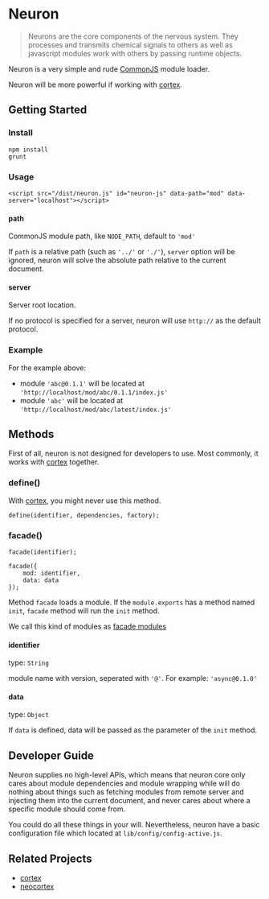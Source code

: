 # Neuron
> Neurons are the core components of the nervous system. They processes and transmits chemical signals to others as well as javascript modules work with others by passing runtime objects.

Neuron is a very simple and rude [CommonJS](http://wiki.commonjs.org) module loader.

Neuron will be more powerful if working with [cortex](https://github.com/kaelzhang/cortex).

## Getting Started

### Install

	npm install
	grunt

### Usage

	<script src="/dist/neuron.js" id="neuron-js" data-path="mod" data-server="localhost"></script>
	

#### path

CommonJS module path, like `NODE_PATH`, default to `'mod'`

If `path` is a relative path (such as `'../'` or `'./'`), `server` option will be ignored, neuron will solve the absolute path relative to the current document.

#### server

Server root location.

If no protocol is specified for a server, neuron will use `http://` as the default protocol.

### Example

For the example above:

- module `'abc@0.1.1'` will be located at `'http://localhost/mod/abc/0.1.1/index.js'`
- module `'abc'` will be located at `'http://localhost/mod/abc/latest/index.js'`

## Methods

First of all, neuron is not designed for developers to use. Most commonly, it works with [cortex](https://github.com/kaelzhang/cortex) together.

### define()
With [cortex](https://github.com/kaelzhang/cortex), you might never use this method.

	define(identifier, dependencies, factory);
	
### facade()

	facade(identifier);
	
	facade({
		mod: identifier,
		data: data
	});
	
Method `facade` loads a module. If the `module.exports` has a method named `init`, `facade` method will run the `init` method.

We call this kind of modules as [facade modules](http://en.wikipedia.org/wiki/Facade_pattern)
	
#### identifier
type: `String` 

module name with version, seperated with `'@'`. For example: `'async@0.1.0'`

#### data
type: `Object`

If `data` is defined, data will be passed as the parameter of the `init` method.

## Developer Guide

Neuron supplies no high-level APIs, which means that neuron core only cares about module dependencies and module wrapping while will do nothing about things such as fetching modules from remote server and injecting them into the current document, and never cares about where a specific module should come from.

You could do all these things in your will. Nevertheless, neuron have a basic configuration file which located at `lib/config/config-active.js`.

## Related Projects

- [cortex](https://github.com/kaelzhang/cortex)
- [neocortex](https://github.com/kaelzhang/neocortex)


